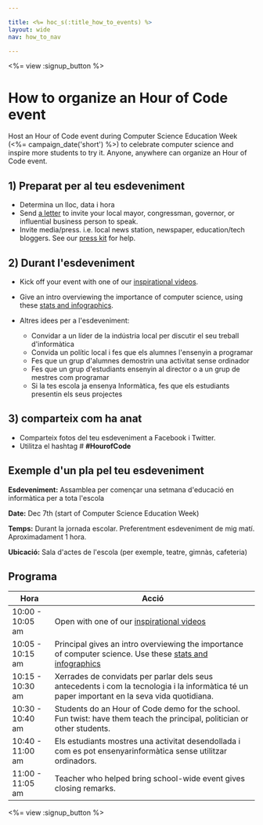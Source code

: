 ```yaml
---

title: <%= hoc_s(:title_how_to_events) %>
layout: wide
nav: how_to_nav

---
```


<%= view :signup_button %>

# How to organize an Hour of Code event

Host an Hour of Code event during Computer Science Education Week (<%= campaign_date('short') %>) to celebrate computer science and inspire more students to try it. Anyone, anywhere can organize an Hour of Code event.

## 1) Preparat per al teu esdeveniment

  * Determina un lloc, data i hora
  * Send [a letter](https://docs.google.com/a/code.org/document/d/1eP41sKW7y0qq_JvkRIgZK8dWYICaGRZ4CCDETXa78wY/edit) to invite your local mayor, congressman, governor, or influential business person to speak.
  * Invite media/press. i.e. local news station, newspaper, education/tech bloggers. See our [press kit](<%= resolve_url('/promote/press-kit') %>) for help.

## 2) Durant l'esdeveniment

  * Kick off your event with one of our [inspirational videos](<%= resolve_url('/promote#videos') %>).
  * Give an intro overviewing the importance of computer science, using these [stats and infographics](<%= resolve_url('/promote/stats') %>).   
      
    
  * Altres idees per a l'esdeveniment: 
      * Convidar a un líder de la indústria local per discutir el seu treball d'informàtica
      * Convida un polític local i fes que els alumnes l'ensenyin a programar
      * Fes que un grup d'alumnes demostrin una activitat sense ordinador
      * Fes que un grup d'estudiants ensenyin al director o a un grup de mestres com programar
      * Si la tes escola ja ensenya Informàtica, fes que els estudiants presentin els seus projectes

## 3) comparteix com ha anat

  * Comparteix fotos del teu esdeveniment a Facebook i Twitter. 
  * Utilitza el hashtag # **#HourofCode**

## Exemple d'un pla pel teu esdeveniment

**Esdeveniment:** Assamblea per començar una setmana d'educació en informàtica per a tota l'escola

**Date:** Dec 7th (start of Computer Science Education Week)

**Temps:** Durant la jornada escolar. Preferentment esdeveniment de mig matí. Aproximadament 1 hora.

**Ubicació:** Sala d'actes de l'escola (per exemple, teatre, gimnàs, cafeteria)   
  


## Programa

| Hora             | Acció                                                                                                                                           |
| ---------------- | ----------------------------------------------------------------------------------------------------------------------------------------------- |
| 10:00 - 10:05 am | Open with one of our [inspirational videos](<%= resolve_url('/promote#videos') %>)                                                                |
| 10:05 - 10:15 am | Principal gives an intro overviewing the importance of computer science. Use these [stats and infographics](<%= resolve_url('/promote/stats') %>) |
| 10:15 - 10:30 am | Xerrades de convidats per parlar dels seus antecedents i com la tecnologia i la informàtica té un paper important en la seva vida quotidiana.   |
| 10:30 - 10:40 am | Students do an Hour of Code demo for the school. Fun twist: have them teach the principal, politician or other students.                        |
| 10:40 - 11:00 am | Els estudiants mostres una activitat desendollada i com es pot ensenyarinformàtica sense utilitzar ordinadors.                                  |
| 11:00 - 11:05 am | Teacher who helped bring school-wide event gives closing remarks.                                                                               |

<%= view :signup_button %>